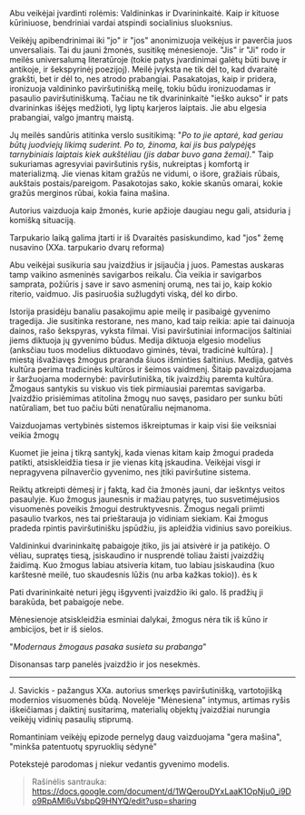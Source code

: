 Abu veikėjai įvardinti rolėmis: Valdininkas ir Dvarininkaitė. Kaip ir kituose kūriniuose, bendriniai vardai atspindi socialinius sluoksnius. 

Veikėjų apibendrinimai iki "jo" ir "jos" anonimizuoja veikėjus ir paverčia juos unversaliais. Tai du jauni žmonės, susitikę mėnesienoje. "Jis" ir "Ji" rodo ir meilės universalumą literatūroje (tokie patys įvardinimai galėtų būti buvę ir antikoje, ir šekspyrinėj poezijoj). Meilė įvyksta ne tik dėl to, kad dvaraitė grakšti, bet ir dėl to, nes atrodo prabangiai. Pasakatojas, kaip ir pridera, ironizuoja valdininko paviršutinišką meilę, tokiu būdu ironizuodamas ir pasaulio paviršutiniškumą. Tačiau ne tik dvarininkaitė "ieško aukso" ir pats dvarininkas išėjęs medžioti, lyg liptų karjeros laiptais. Jie abu elgesia prabangiai, valgo įmantrų maistą. 

Jų meilės sandūris atitinka verslo susitikimą: "*Po to jie aptarė, kad geriau būtų juodviejų likimą suderint. Po to, žinoma, kai jis bus palypėjęs tarnybiniais laiptais kiek aukštėliau (jis dabar buvo gana žemai).*" Taip sukuriamas agresyviai paviršutinis ryšis, nukreiptas į komfortą ir materializmą. Jie vienas kitam gražūs ne vidumi, o išore, gražiais rūbais, aukštais postais/pareigom. Pasakotojas sako, kokie skanūs omarai, kokie gražūs merginos rūbai, kokia faina mašina.

Autorius vaizduoja kaip žmonės, kurie apžioje daugiau negu gali, atsiduria į komišką situaciją.

Tarpukario laiką galima įtarti ir iš Dvaraitės pasiskundimo, kad "jos" žemę nusavino (XXa. tarpukario dvarų reforma)

Abu veikėjai susikuria sau įvaizdžius ir įsijaučia į juos. Pamestas auskaras tamp vaikino asmeninės savigarbos reikalu. Čia veikia ir savigarbos samprata, požiūris į save ir savo asmeninį orumą, nes tai jo, kaip kokio riterio, vaidmuo. Jis pasiruošia sužlugdyti viską, dėl ko dirbo.

Istorija prasidėju banaliu pasakojimu apie meilę ir pasibaigė gyvenimo tragedija. Jie susitinka restorane, nes mano, kad taip reikia: apie tai dainuoja dainos, rašo šekspyras, vyksta filmai. Visi paviršutiniai informacijos šaltiniai jiems diktuoja jų gyvenimo būdus. Medija diktuoja elgesio modelius (anksčiau tuos modelius diktuodavo giminės, tėvai, tradicinė kultūra). Į miestą išvažiavęs žmogus praranda šiuos išminties šaltinius. Medija, gatvės kultūra perima tradicinės kultūros ir šeimos vaidmenį. Šitaip pavaizduojama ir šaržuojama modernybė: paviršutiniška, tik įvaizdžių paremta kultūra. Žmogaus santykis su viskuo vis tiek pirmiausiai paremtas savigarba. Įvaizdžio prisiėmimas atitolina žmogų nuo savęs, pasidaro per sunku būti natūraliam, bet tuo pačiu būti nenatūraliu neįmanoma. 

Vaizduojamas vertybinės sistemos iškreiptumas ir kaip visi šie veiksniai veikia žmogų

Kuomet jie įeina į tikrą santykį, kada vienas kitam kaip žmogui pradeda patikti, atsiskleidžia tiesa ir jie vienas kitą įskaudina. Veikėjai visgi ir nepragyvena pilnaverčio gyvenimo, nes įtiki paviršutine sistema. 

Reiktų atkreipti dėmesį ir į faktą, kad čia žmonės jauni, dar ieškntys veitos pasaulyje. Kuo žmogus jaunesnis ir mažiau patyręs, tuo susvetimėjusios visuomenės poveikis žmogui destruktyvesnis. Žmogus negali priimti pasaulio tvarkos, nes tai prieštarauja jo vidiniam siekiam. Kai žmogus pradeda rpintis paviršutinišku įspūdžiu, jis apleidžia vidinius savo poreikius. 

Valdininkui dvarininkaitę pabaigoje įtiko, jis jai atsivėrė ir ja patikėjo. O vėliau, supratęs tiesą, įsiskaudino ir nusprendė toliau žaisti įvaizdžių žaidimą. Kuo žmogus labiau atsiveria kitam, tuo labiau įsiskaudina (kuo karštesnė meilė, tuo skaudesnis lūžis (nu arba kažkas tokio)). ės k

Pati dvarininkaitė neturi jėgų išgyventi įvaizdžio iki galo. Iš pradžių ji barakūda, bet pabaigoje nebe.

Mėnesienoje atsiskleidžia esminiai dalykai, žmogus nėra tik iš kūno ir ambicijos, bet ir iš sielos.

"*Modernaus žmogaus pasaka susieta su prabanga*"

Disonansas tarp panelės įvaizdžio ir jos nesekmės.

---

J. Savickis - pažangus XXa. autorius smerkęs paviršutinišką, vartotojišką modernios visuomenės būdą. Novelėje "Mėnesiena" intymus, artimas ryšis iškeičiamas į daiktinį susitarimą, materialių objektų įvaizdžiai nurungia veikėjų vidinių pasaulių stiprumą.


Romantiniam veikėjų epizode pernelyg daug vaizduojama "gera mašina", "minkša patentuotų spyruoklių sėdynė"

Potekstejė parodomas į niekur vedantis gyvenimo modelis. 

> Rašinėlis santrauka: https://docs.google.com/document/d/1WQerouDYxLaaK1OpNju0_i9Do9RpAMl6uVsbpQ9HNYQ/edit?usp=sharing